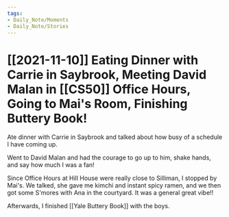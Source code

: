 ```yaml
---
tags:
- Daily_Note/Moments
- Daily_Note/Stories
---
```


# [[2021-11-10]] Eating Dinner with Carrie in Saybrook, Meeting David Malan in [[CS50]] Office Hours, Going to Mai's Room, Finishing Buttery Book!




Ate dinner with Carrie in Saybrook and talked about how busy of a schedule I have coming up.

Went to David Malan and had the courage to go up to him, shake hands, and say how much I was a fan!

Since Office Hours at Hill House were really close to Silliman, I stopped by Mai's. We talked, she gave me kimchi and instant spicy ramen, and we then got some S'mores with Ana in the courtyard. It was a general great vibe!!

Afterwards, I finished [[Yale Buttery Book]] with the boys.
